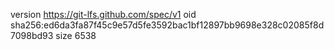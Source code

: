 version https://git-lfs.github.com/spec/v1
oid sha256:ed6da3fa87f45c9e57d5fe3592bac1bf12897bb9698e328c02085f8d7098bd93
size 6538
